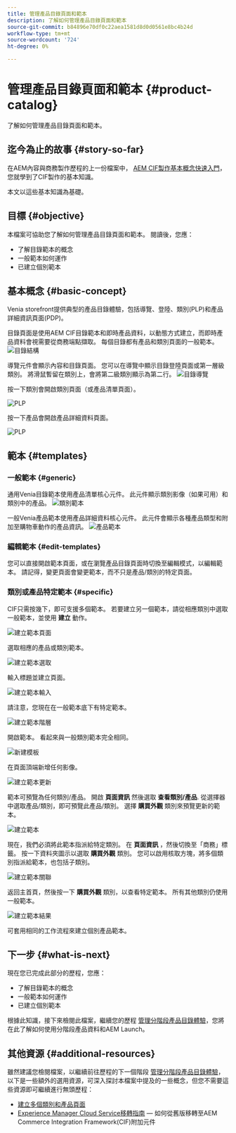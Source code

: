 ```yaml
---
title: 管理產品目錄頁面和範本
description: 了解如何管理產品目錄頁面和範本
source-git-commit: b84896e70df0c22aea1581d8d0d0561e8bc4b24d
workflow-type: tm+mt
source-wordcount: '724'
ht-degree: 0%

---
```


# 管理產品目錄頁面和範本 {#product-catalog}

了解如何管理產品目錄頁面和範本。

## 迄今為止的故事 {#story-so-far}

在AEM內容與商務製作歷程的上一份檔案中， [AEM CIF製作基本概念快速入門](getting-started.md)，您就學到了CIF製作的基本知識。

本文以這些基本知識為基礎。

## 目標 {#objective}

本檔案可協助您了解如何管理產品目錄頁面和範本。 閱讀後，您應：

* 了解目錄範本的概念
* 一般範本如何運作
* 已建立個別範本

## 基本概念 {#basic-concept}

Venia storefront提供典型的產品目錄體驗，包括導覽、登陸、類別(PLP)和產品詳細資訊頁面(PDP)。

目錄頁面是使用AEM CIF目錄範本和即時產品資料，以動態方式建立，而即時產品資料會視需要從商務端點擷取。 每個目錄都有產品和類別頁面的一般範本。
![目錄結構](assets/catalog-structure.png)

導覽元件會顯示內容和目錄頁面。 您可以在導覽中顯示目錄登陸頁面或第一層級類別。 將滑鼠暫留在類別上，會將第二級類別顯示為第二行。
![目錄導覽](assets/catalog-navigation.png)

按一下類別會開啟類別頁面（或產品清單頁面）。

![PLP](assets/catalog-plp.png)

按一下產品會開啟產品詳細資料頁面。

![PLP](assets/catalog-pdp.png)

## 範本 {#templates}

### 一般範本 {#generic}

通用Venia目錄範本使用產品清單核心元件。 此元件顯示類別影像（如果可用）和類別中的產品。
![類別範本](assets/category-template.png)

一般Venia產品範本使用產品詳細資料核心元件。 此元件會顯示各種產品類型和附加至購物車動作的產品資訊。
![產品範本](assets/product-template.png)

### 編輯範本 {#edit-templates}

您可以直接開啟範本頁面，或在瀏覽產品目錄頁面時切換至編輯模式，以編輯範本。 請記得，變更頁面會變更範本，而不只是產品/類別的特定頁面。

### 類別或產品特定範本 {#specific}

CIF只需按幾下，即可支援多個範本。 若要建立另一個範本，請從相應類別中選取一般範本，並使用 **建立** 動作。

![建立範本頁面](assets/create-template-page.png)

選取相應的產品或類別範本。

![建立範本選取](assets/create-template-select.png)

輸入標題並建立頁面。

![建立範本輸入](assets/create-template-enter.png)

請注意，您現在在一般範本底下有特定範本。

![建立範本階層](assets/create-template-hierachry.png)

開啟範本。 看起來與一般類別範本完全相同。

![新建模板](assets/create-template-new.png)

在頁面頂端新增任何影像。

![建立範本更新](assets/create-template-update.png)

範本可預覽為任何類別/產品。 開啟 **頁面資訊** 然後選取 **查看類別/產品**. 從選擇器中選取產品/類別，即可預覽此產品/類別。 選擇 **購買外觀** 類別來預覽更新的範本。

![建立範本 ](assets/create-template-picker.png)

現在，我們必須將此範本指派給特定類別。 在 **頁面資訊** ，然後切換至「商務」標籤。 按一下資料夾圖示以選取 **購買外觀** 類別。 您可以啟用核取方塊，將多個類別指派給範本，也包括子類別。

![建立範本關聯](assets/create-template-associate.png)

返回主首頁，然後按一下 **購買外觀** 類別，以查看特定範本。 所有其他類別仍使用一般範本。

![建立範本結果](assets/create-template-result.png)

可套用相同的工作流程來建立個別產品範本。

## 下一步 {#what-is-next}

現在您已完成此部分的歷程，您應：

* 了解目錄範本的概念
* 一般範本如何運作
* 已建立個別範本

根據此知識，接下來檢閱此檔案，繼續您的歷程 [管理分階段產品目錄體驗](staged-catalog.md)，您將在此了解如何使用分階段產品資料和AEM Launch。

## 其他資源 {#additional-resources}

雖然建議您檢閱檔案，以繼續前往歷程的下一個階段 [管理分階段產品目錄體驗](staged-catalog.md)，以下是一些額外的選用資源，可深入探討本檔案中提及的一些概念，但您不需要這些資源即可繼續進行無頭歷程：

* [建立多個類別和產品頁面](/help/commerce-cloud/authoring/multi-template-usage.md)
* [Experience Manager Cloud Service移轉指南](/help/commerce-cloud/migration.md)  — 如何從舊版移轉至AEM Commerce Integration Framework(CIF)附加元件
